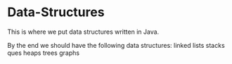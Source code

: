 Data-Structures
===============
This is where we put data structures written in Java.

By the end we should have the following data structures:
linked lists
stacks
ques
heaps
trees
graphs
